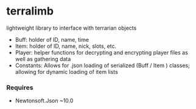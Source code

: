 # terralimb
lightweight library to interface with terrarian objects
* Buff: holder of ID, name, time
* Item: holder of ID, name, nick, slots, etc.
* Player: helper functions for decrypting and encrypting player files as well as gathering data
* Constants: Allows for .json loading of serialized (Buff / Item ) classes; allowing for dynamic loading of item lists

### Requires
* Newtonsoft.Json ~10.0
